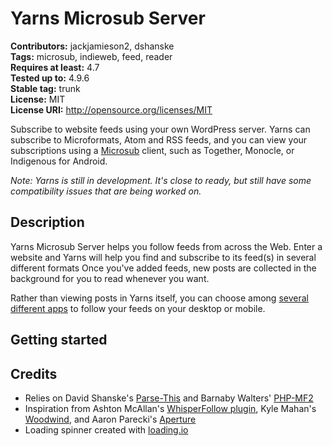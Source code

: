 # Yarns Microsub Server #
**Contributors:** jackjamieson2, dshanske  
**Tags:** microsub, indieweb, feed, reader  
**Requires at least:** 4.7  
**Tested up to:** 4.9.6  
**Stable tag:** trunk  
**License:** MIT  
**License URI:** http://opensource.org/licenses/MIT



Subscribe to website feeds using your own WordPress server.  Yarns can subscribe to Microformats, Atom and RSS feeds, and you can view your subscriptions using a [Microsub](http://indieweb.org/Microsub) client, such as Together, Monocle, or Indigenous for Android.

*Note: Yarns is still in development. It's close to ready, but still have some compatibility issues that are being worked on.*

## Description

Yarns Microsub Server helps you follow feeds from across the Web. Enter a website and Yarns will help you find and subscribe to its feed(s) in several different formats Once you've added feeds, new posts are collected in the background for you to read whenever you want.

Rather than viewing posts in Yarns itself, you can choose among [several different apps](https://indieweb.org/Microsub#Clients) to follow your feeds on your desktop or mobile.

## Getting started

## Credits


- Relies on David Shanske's [Parse-This](https://github.com/dshanske/parse-this) and Barnaby Walters' [PHP-MF2](https://github.com/microformats/php-mf2)
- Inspiration from Ashton McAllan's [WhisperFollow plugin](https://github.com/acegiak/WhisperFollow), Kyle Mahan's [Woodwind](https://github.com/kylewm/woodwind), and Aaron Parecki's [Aperture](https://aperture.p3k.io)
- Loading spinner created with [loading.io](https://loading.io/spinner/wedges/-rotate-pie-preloader-gif)
